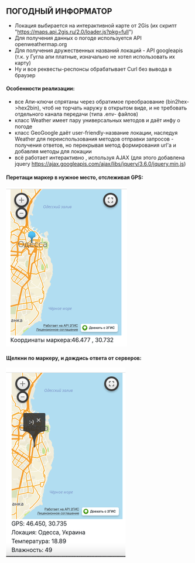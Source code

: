 ## ПОГОДНЫЙ ИНФОРМАТОР

* Локация выбирается на интерактивной карте от 2Gis (их скрипт "https://maps.api.2gis.ru/2.0/loader.js?pkg=full")
* Для получения данных о погоде используется API openweathermap.org
* Для получения дружественных названий локаций  - API googleapis (т.к. у Гугла апи платные, изначально не хотел использовать их карту)
* Ну и все реквесты-респонсы обрабатывает Curl без вывода в браузер

#### Особенности реализации:
* все Апи-ключи спрятаны через обратимое преобраование (bin2hex->hex2bin), чтоб не торчать наружу в открытом виде, и не требовать отдельного канала передачи (типа .env- файлов)
* класс Weather имеет пару универсальных методов и даёт инфу о погоде
* класс GeoGoogle даёт user-friendly-название локации, наследуя Weather для переиспользования методов отправки запросов - получения ответов, но перекрывая метод формирования url'a и добавляя методы для локации 
* всё работает интерактивно , используя AJAX (для этого добавлена jquery https://ajax.googleapis.com/ajax/libs/jquery/3.6.0/jquery.min.js)

#### Перетащи маркер в нужное место, отслеживая GPS:
![img.png](img.png)


#### Щелкни по маркеру, и дождись ответа от серверов:
![img_1.png](img_1.png)